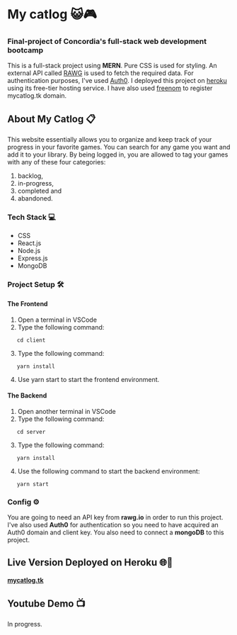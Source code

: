 # My catlog 😺🎮

### Final-project of Concordia's full-stack web development bootcamp

This is a full-stack project using **MERN**. Pure CSS is used for styling.
An external API called [RAWG](https://rawg.io/apidocs) is used to fetch the required data.
For authentication purposes, I've used [Auth0](https://auth0.com/). I deployed this project on [heroku](heroku.com) using its free-tier hosting service. I have also used [freenom](https://www.freenom.com/en/index.html?lang=en) to register mycatlog.tk domain.

## About My Catlog 📋

This website essentially allows you to organize and keep track of your progress in your favorite games. You can search for any game you want and add it to your library. By being logged in, you are allowed to tag your games with any of these four categories:

1. backlog,
2. in-progress,
3. completed and
4. abandoned.

### Tech Stack 💻

- CSS
- React.js
- Node.js
- Express.js
- MongoDB

### Project Setup 🛠

#### The Frontend

1. Open a terminal in VSCode
2. Type the following command:

```console
   cd client
```

3. Type the following command:

```console
   yarn install
```

4. Use yarn start to start the frontend environment.

#### The Backend

1. Open another terminal in VSCode
2. Type the following command:

```console
   cd server
```

3. Type the following command:

```console
   yarn install
```

4. Use the following command to start the backend environment:

```console
   yarn start
```

### Config ⚙️

You are going to need an API key from **rawg.io** in order to run this project. I've also used **Auth0** for authentication so you need to have acquired an Auth0 domain and client key. You also need to connect a **mongoDB** to this project.

## Live Version Deployed on Heroku 🌐🔗

#### [mycatlog.tk](https://mycatlog.tk)

## Youtube Demo 📺

In progress.

